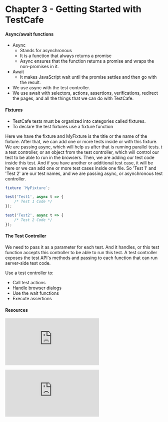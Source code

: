# Chapter 3 - Getting Started with TestCafe

#### Async/await functions
- Async
  - Stands for asynchronous
  - It is a function that always returns a promise
  - Async ensures that the function returns a promise and wraps the non-promises in it.
- Await
  - It makes JavaScript wait until the promise settles and then go with the result.
- We use async with the test controller. 
- We use await with selectors, actions, assertions, verifications, redirect the pages, and all the things that we can do with TestCafe.


#### Fixtures
- TestCafe tests must be organized into categories called fixtures.
- To declare the test fixtures use a fixture function

Here we have the fixture and MyFixture is the title or the name of the fixture. After that, we can add one or more tests inside or with this fixture. We are passing async, which will help us after that is running parallel tests.
*t* a test controller, or an object from the test controller, which will control our test to be able to run in the browsers. Then, we are adding our test code inside this test. And if you have another or additional test case, it will be here or we can add one or more test cases inside one file. So 'Test 1' and 'Test 2' are our test names, and we are passing async, or asynchronous test controller.

```javascript
fixture `MyFixture`;

test('Test1', async t => {
    /* Test 1 Code */
});

test('Test2', async t => {
    /* Test 2 Code */
});
```

#### The Test Controller
We need to pass it as a parameter for each test. And it handles, or this test function accepts this controller to be able to run this test.
A test controller exposes the test API's methods and passing to each function that can run server-side test code.

Use a test controller to:
- Call test actions
- Handle browser dialogs
- Use the wait functions
- Execute assertions


#### Resources

![TestCafe - Organize Tests](https://devexpress.github.io/testcafe/documentation/guides/basic-guides/organize-tests.html)


![Source chapter 3.1](https://testautomationu.applitools.com/testcafe-tutorial/chapter3.1.html)
   
